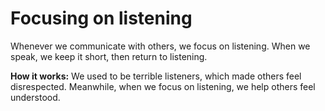 # Focusing on listening 
Whenever we communicate with others, we focus on listening. When we speak, we keep it short, then return to listening.  

**How it works:** We used to be terrible listeners, which made others feel disrespected. Meanwhile, when we focus on listening, we help others feel understood.   
